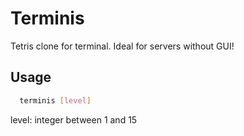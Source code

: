 ﻿# Terminis
Tetris clone for terminal. Ideal for servers without GUI!

## Usage
```bash
  terminis [level]
```
  level: integer between 1 and 15
